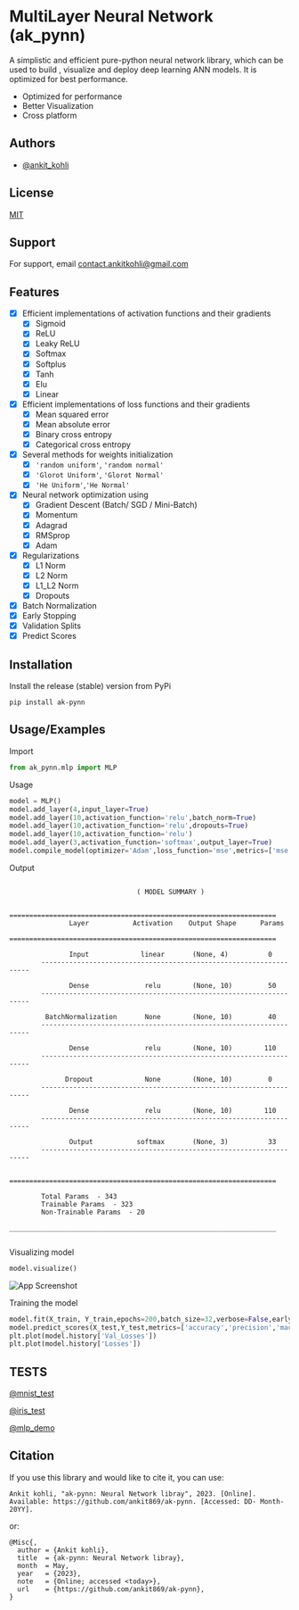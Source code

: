 
# MultiLayer Neural Network (ak_pynn)
A simplistic and efficient pure-python neural network library, which can be used to build , visualize and deploy deep learning ANN models. It is optimized for best performance.

- Optimized for performance
- Better Visualization
- Cross platform



## Authors

- [@ankit_kohli](https://www.github.com/ankit869)


## License

[MIT](https://choosealicense.com/licenses/mit/)


## Support

For support, email contact.ankitkohli@gmail.com


## Features

- [x] Efficient implementations of activation functions and their gradients
    - [x]  Sigmoid
    - [x]  ReLU
    - [x]  Leaky ReLU
    - [x]  Softmax  
    - [x]  Softplus  
    - [x]  Tanh 
    - [x]  Elu  
    - [x]  Linear 
- [x] Efficient implementations of loss functions and their gradients
    - [x]  Mean squared error 
    - [x]  Mean absolute error
    - [x]  Binary cross entropy  
    - [x]  Categorical cross entropy  
- [x] Several methods for weights initialization
    - [x]  ```'random uniform'```, ```'random normal'```
    - [x]  ```'Glorot Uniform'```, ```'Glorot Normal'```
    - [x]  ```'He Uniform'```,```'He Normal'```

- [x] Neural network optimization using 
    - [x]  Gradient Descent (Batch/ SGD / Mini-Batch)
    - [x]  Momentum
    - [x]  Adagrad
    - [x]  RMSprop
    - [x]  Adam

- [x] Regularizations
    - [x]  L1 Norm
    - [x]  L2 Norm
    - [x]  L1_L2 Norm
    - [x]  Dropouts

- [x] Batch Normalization
- [x] Early Stopping
- [x] Validation Splits
- [x] Predict Scores
## Installation
Install the release (stable) version from PyPi
```
pip install ak-pynn
```

## Usage/Examples

Import
```python
from ak_pynn.mlp import MLP
```

Usage 
```python
model = MLP()
model.add_layer(4,input_layer=True)
model.add_layer(10,activation_function='relu',batch_norm=True)
model.add_layer(10,activation_function='relu',dropouts=True)
model.add_layer(10,activation_function='relu')
model.add_layer(3,activation_function='softmax',output_layer=True)
model.compile_model(optimizer='Adam',loss_function='mse',metrics=['mse','accuracy'])
```
Output
```

                                ( MODEL SUMMARY )                        
        
        ===================================================================
               Layer           Activation    Output Shape      Params    
        ===================================================================

               Input             linear       (None, 4)          0       
        -------------------------------------------------------------------

               Dense              relu        (None, 10)         50      
        -------------------------------------------------------------------

         BatchNormalization       None        (None, 10)         40      
        -------------------------------------------------------------------

               Dense              relu        (None, 10)        110      
        -------------------------------------------------------------------

              Dropout             None        (None, 10)         0       
        -------------------------------------------------------------------

               Dense              relu        (None, 10)        110      
        -------------------------------------------------------------------

               Output           softmax       (None, 3)          33      
        -------------------------------------------------------------------

        ===================================================================

        Total Params  - 343
        Trainable Params  - 323
        Non-Trainable Params  - 20
        ___________________________________________________________________
              
```
Visualizing model
```python
model.visualize()
```

![App Screenshot](https://drive.google.com/uc?id=1VHFYmo8ufV2_J0DuBvhipFNH1ezLQZIs)

Training the model
```python
model.fit(X_train, Y_train,epochs=200,batch_size=32,verbose=False,early_stopping=False,patience=3,validation_split=0.2)
model.predict_scores(X_test,Y_test,metrics=['accuracy','precision','macro_recall'])
plt.plot(model.history['Val_Losses'])
plt.plot(model.history['Losses'])

```
## TESTS


[@mnist_test](https://github.com/ankit869/ak_pynn/blob/main/mnist_test.ipynb)

[@iris_test](https://github.com/ankit869/ak_pynn/blob/main/iris_test.ipynb)

[@mlp_demo](https://github.com/ankit869/ak_pynn/blob/main/mlp_demo.ipynb)
## Citation
If you use this library and would like to cite it, you can use:
```
Ankit kohli, "ak-pynn: Neural Network libray", 2023. [Online]. Available: https://github.com/ankit869/ak-pynn. [Accessed: DD- Month- 20YY].
```
or:
```
@Misc{,
  author = {Ankit kohli},
  title  = {ak-pynn: Neural Network libray},
  month  = May,
  year   = {2023},
  note   = {Online; accessed <today>},
  url    = {https://github.com/ankit869/ak-pynn},
}
```